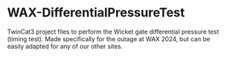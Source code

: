 # WAX-DifferentialPressureTest
TwinCat3 project files to perform the Wicket gate differential pressure test (timing test). Made specifically for the outage at WAX 2024, but can be easily adapted for any of our other sites.
